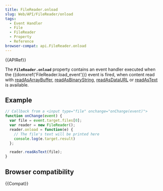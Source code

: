 ```yaml
---
title: FileReader.onload
slug: Web/API/FileReader/onload
tags:
  - Event Handler
  - File
  - FileReader
  - Property
  - Reference
browser-compat: api.FileReader.onload
---
```

{{APIRef}}

The **`FileReader.onload`** property contains an event handler executed when the {{domxref('FileReader.load_event')}} event is fired, when content read with [readAsArrayBuffer](/en-US/docs/Web/API/FileReader/readAsArrayBuffer), [readAsBinaryString](/en-US/docs/Web/API/FileReader/readAsBinaryString), [readAsDataURL](/en-US/docs/Web/API/FileReader/readAsDataURL) or [readAsText](/en-US/docs/Web/API/FileReader/readAsText) is available.

## Example

```js
// Callback from a <input type="file" onchange="onChange(event)">
function onChange(event) {
  var file = event.target.files[0];
  var reader = new FileReader();
  reader.onload = function(e) {
    // The file's text will be printed here
    console.log(e.target.result)
  };

  reader.readAsText(file);
}
```

## Browser compatibility

{{Compat}}
